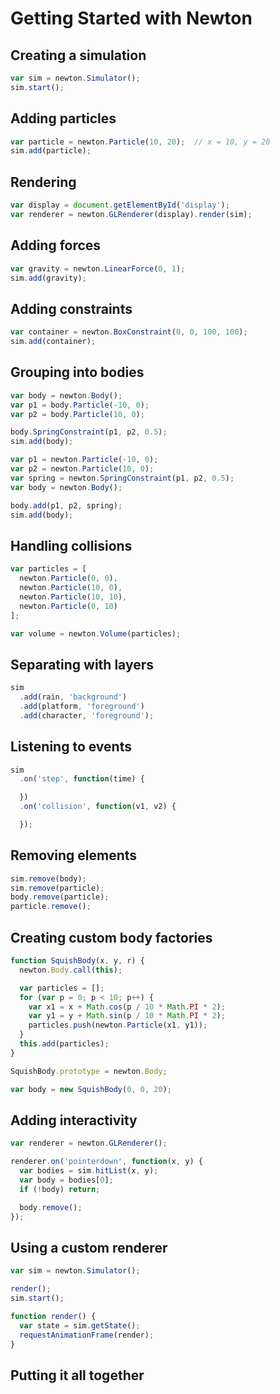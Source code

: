 # Getting Started with Newton

## Creating a simulation

```js
var sim = newton.Simulator();
sim.start();
```

## Adding particles

```js
var particle = newton.Particle(10, 20);  // x = 10, y = 20
sim.add(particle);
```

## Rendering

```js
var display = document.getElementById('display');
var renderer = newton.GLRenderer(display).render(sim);
```

## Adding forces

```js
var gravity = newton.LinearForce(0, 1);
sim.add(gravity);
```

## Adding constraints

```js
var container = newton.BoxConstraint(0, 0, 100, 100);
sim.add(container);
```

## Grouping into bodies

```js
var body = newton.Body();
var p1 = body.Particle(-10, 0);
var p2 = body.Particle(10, 0);

body.SpringConstraint(p1, p2, 0.5);
sim.add(body);
```

```js
var p1 = newton.Particle(-10, 0);
var p2 = newton.Particle(10, 0);
var spring = newton.SpringConstraint(p1, p2, 0.5);
var body = newton.Body();

body.add(p1, p2, spring);
sim.add(body);
```

## Handling collisions

```js
var particles = [
  newton.Particle(0, 0),
  newton.Particle(10, 0),
  newton.Particle(10, 10),
  newton.Particle(0, 10)
];

var volume = newton.Volume(particles);
```

## Separating with layers

```js
sim
  .add(rain, 'background')
  .add(platform, 'foreground')
  .add(character, 'foreground');

```
## Listening to events

```js
sim
  .on('step', function(time) {

  })
  .on('collision', function(v1, v2) {

  });
```

## Removing elements

```js
sim.remove(body);
sim.remove(particle);
body.remove(particle);
particle.remove();
```

## Creating custom body factories

```js
function SquishBody(x, y, r) {
  newton.Body.call(this);

  var particles = [];
  for (var p = 0; p < 10; p++) {
    var x1 = x + Math.cos(p / 10 * Math.PI * 2);
    var y1 = y + Math.sin(p / 10 * Math.PI * 2);
    particles.push(newton.Particle(x1, y1));
  }
  this.add(particles);
}

SquishBody.prototype = newton.Body;

var body = new SquishBody(0, 0, 20);
```

## Adding interactivity

```js
var renderer = newton.GLRenderer();

renderer.on('pointerdown', function(x, y) {
  var bodies = sim.hitList(x, y);
  var body = bodies[0];
  if (!body) return;

  body.remove();
});
```

## Using a custom renderer

```js
var sim = newton.Simulator();

render();
sim.start();

function render() {
  var state = sim.getState();
  requestAnimationFrame(render);
}
```

## Putting it all together
